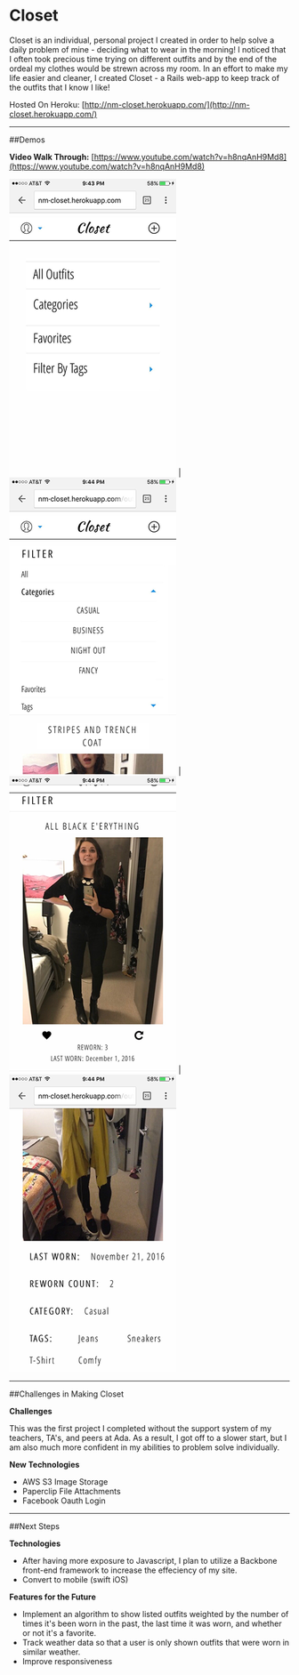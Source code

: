 **Closet**
==============

Closet is an individual, personal project I created in order to help solve a daily problem of mine - deciding what to wear in the morning! I noticed that I often took precious time trying on different outfits and by the end of the ordeal my clothes would be strewn across my room. In an effort to make my life easier and cleaner, I created Closet - a Rails web-app to keep track of the outfits that I know I like!

Hosted On Heroku: [http://nm-closet.herokuapp.com/](http://nm-closet.herokuapp.com/) 

***

##Demos 


**Video Walk Through:** [https://www.youtube.com/watch?v=h8nqAnH9Md8](https://www.youtube.com/watch?v=h8nqAnH9Md8)

![Home Page](/app/assets/images/markdown_demo/IMG_0057.png)  |  ![Filtering](/app/assets/images/markdown_demo/IMG_0058.png) | ![Listing View](/app/assets/images/markdown_demo/IMG_0059.png) | ![Show View](/app/assets/images/markdown_demo/IMG_0060.png)

***

##Challenges in Making Closet

**Challenges**
   
This was the first project I completed without the support system of my teachers, TA's, and peers at Ada. As a result, I got off to a slower start, but I am also much more confident in my abilities to problem solve individually.

**New Technologies**

  * AWS S3 Image Storage
  * Paperclip File Attachments
  * Facebook Oauth Login

***

##Next Steps

**Technologies**

 * After having more exposure to Javascript, I plan to utilize a Backbone front-end framework to increase the effeciency of my  site.
 * Convert to mobile (swift iOS)


**Features for the Future**

  * Implement an algorithm to show listed outfits weighted by the number of times it's been worn in the past, the last time it was worn, and whether or not it's a favorite.
  * Track weather data so that a user is only shown outfits that were worn in similar weather.
  * Improve responsiveness

  

